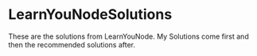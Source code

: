 # LearnYouNodeSolutions
These are the solutions from LearnYouNode. My Solutions come first and then the recommended solutions after.
